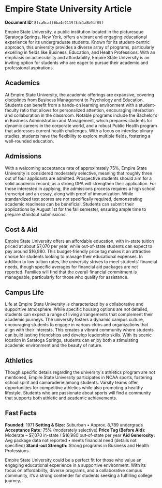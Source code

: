 # Empire State University Article

**Document ID:** `8fca5caff6ba4e2119f3dc1a8b94f05f`

Empire State University, a public institution located in the picturesque Saratoga Springs, New York, offers a vibrant and engaging educational experience for its undergraduate students. Known for its student-centric approach, this university provides a diverse array of programs, particularly excelling in fields like Business, Education, and Health Professions. With an emphasis on accessibility and affordability, Empire State University is an inviting option for students who are eager to pursue their academic and professional aspirations.

## Academics
At Empire State University, the academic offerings are expansive, covering disciplines from Business Management to Psychology and Education. Students can benefit from a hands-on learning environment with a student-faculty ratio that allows for personalized attention, encouraging interaction and collaboration in the classroom. Notable programs include the Bachelor’s in Business Administration and Management, which prepares students for dynamic careers in the corporate world, and a robust Public Health program that addresses current health challenges. With a focus on interdisciplinary studies, students have the flexibility to explore multiple fields, fostering a well-rounded education.

## Admissions
With a welcoming acceptance rate of approximately 75%, Empire State University is considered moderately selective, meaning that roughly three out of four applicants are admitted. Prospective students should aim for a solid academic record, as a strong GPA will strengthen their application. For those interested in applying, the admissions process requires a high school transcript and an essay, along with proof of immunization. While standardized test scores are not specifically required, demonstrating academic readiness can be beneficial. Students can submit their applications by August 1st for the fall semester, ensuring ample time to prepare standout submissions.

## Cost & Aid
Empire State University offers an affordable education, with in-state tuition priced at about $7,070 per year, while out-of-state students can expect to pay around $16,980. This budget-friendly price tag makes it an attractive choice for students looking to manage their educational expenses. In addition to low tuition rates, the university strives to meet students' financial needs, though specific averages for financial aid packages are not reported. Families will find that the overall financial commitment is manageable, particularly for those who qualify for assistance.

## Campus Life
Life at Empire State University is characterized by a collaborative and supportive atmosphere. While specific housing options are not detailed, students can expect a range of living arrangements that complement their academic journeys. The university fosters a dynamic campus culture, encouraging students to engage in various clubs and organizations that align with their interests. This creates a vibrant community where students can build lasting friendships and develop leadership skills. With its scenic location in Saratoga Springs, students can enjoy both a stimulating academic environment and the beauty of nature.

## Athletics
Though specific details regarding the university's athletics program are not mentioned, Empire State University participates in NCAA sports, fostering school spirit and camaraderie among students. Varsity teams offer opportunities for competitive athletics while also promoting a healthy lifestyle. Students who are passionate about sports will find a community that supports both athletic and academic achievements.

## Fast Facts
**Founded:** 1971
**Setting & Size:** Suburban • Approx. 8,789 undergrads
**Acceptance Rate:** 75% (moderately selective)
**Price Tag (Before Aid):** Moderate – $7,070 in-state / $16,980 out-of-state per year
**Aid Generosity:** Avg package data not reported • meets financial need (details not specified)
**Stand-out Strength:** Strong programs in Business and Health Professions.

Empire State University could be a perfect fit for those who value an engaging educational experience in a supportive environment. With its focus on affordability, diverse programs, and a collaborative campus community, it’s a strong contender for students seeking a fulfilling college journey.
